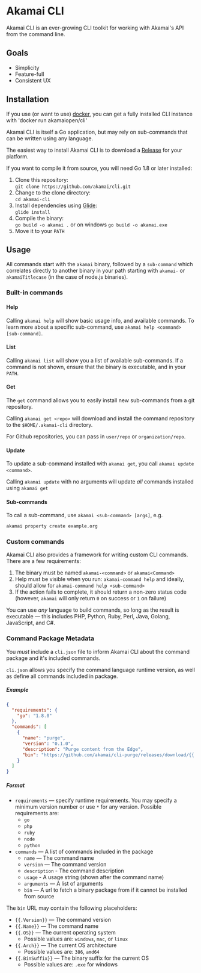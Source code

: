 # Akamai CLI

Akamai CLI is an ever-growing CLI toolkit for working with Akamai's API from the command line.

## Goals

- Simplicity
- Feature-full
- Consistent UX

## Installation

If you use (or want to use) [docker](http://docker.com), you can get a fully installed CLI instance with 'docker run akamaiopen/cli'

Akamai CLI is itself a Go application, but may rely on sub-commands that can be written using any language.

The easiest way to install Akamai CLI is to download a [Release](https://github.com/akamai/cli/releases) for your platform.

If you want to compile it from source, you will need Go 1.8 or later installed:

1. Clone this repository:  
  `git clone https://github.com/akamai/cli.git`
2. Change to the clone directory:  
  `cd akamai-cli`
3. Install dependencies using [Glide](https://glide.sh):  
  `glide install`
4. Compile the binary:  
  `go build -o akamai .` or on windows `go build -o akamai.exe`
5. Move it to your `PATH`

## Usage

All commands start with the `akamai` binary, followed by a `sub-command` which correlates directly to another binary in your path starting with `akamai-` or `akamaiTitlecase` (in the case of node.js binaries).

### Built-in commands

#### Help

Calling `akamai help` will show basic usage info, and available commands. To learn more about a specific sub-command, use `akamai help <command> [sub-command]`.

#### List

Calling `akamai list` will show you a list of available sub-commands. If a command is not shown, ensure that the binary is executable, and in your `PATH`.

#### Get

The `get` command allows you to easily install new sub-commands from a git repository.

Calling `akamai get <repo>` will download and install the command repository to the `$HOME/.akamai-cli` directory.

For Github repositories, you can pass in `user/repo` or `organization/repo`.

#### Update

To update a sub-command installed with `akamai get`, you call `akamai update <command>`.

Calling `akamai update` with no arguments will update _all_ commands installed using `akamai get`

#### Sub-commands

To call a sub-command, use `akamai <sub-command> [args]`, e.g.

```sh
akamai property create example.org
```

### Custom commands

Akamai CLI also provides a framework for writing custom CLI commands. There are a few requirements:

1. The binary must be named `akamai-<command>` or `akamai<Command>`
2. Help must be visible when you run: `akamai-command help` and ideally, should allow for `akamai-command help <sub-command>`
3. If the action fails to complete, it should return a non-zero status code (however, `akamai` will only return `0` on success or `1` on failure)

You can use _any_ language to build commands, so long as the result is executable — this includes PHP, Python, Ruby, Perl, Java, Golang, JavaScript, and C#.

### Command Package Metadata

You *must* include a `cli.json` file to inform Akamai CLI about the command package and it's included commands.

`cli.json` allows you specify the command language runtime version, as well as define all commands included in package.

##### Example

```json
{
  "requirements": {
    "go": "1.8.0"
  },
  "commands": [
    {
      "name": "purge",
      "version": "0.1.0",
      "description": "Purge content from the Edge",
      "bin": "https://github.com/akamai/cli-purge/releases/download/{{.Version}}/akamai-{{.Name}}-{{.OS}}{{.Arch}}{{.BinSuffix}}"
    }
  ]
}
```

##### Format

- `requirements` — specify runtime requirements. You may specify a minimum version number or use `*` for any version. Possible requirements are:
  - `go`
  - `php`
  - `ruby`
  - `node`
  - `python`
- `commands` — A list of commands included in the package
  - `name` — The command name
  - `version` — The command version
  - `description` - The command description
  - `usage` - A usage string (shown after the command name)
  - `arguments` — A list of arguments
  - `bin` — A url to fetch a binary package from if it cannot be installed from source

The `bin` URL may contain the following placeholders:

- `{{.Version}}` — The command version
- `{{.Name}}` — The command name
- `{{.OS}}` — The current operating system
  - Possible values are: `windows`, `mac`, or `linux`
- `{{.Arch}}` — The current OS architecture
  - Possible values are: `386`, `amd64`
- `{{.BinSuffix}}` — The binary suffix for the current OS
  - Possible values are: `.exe` for windows
